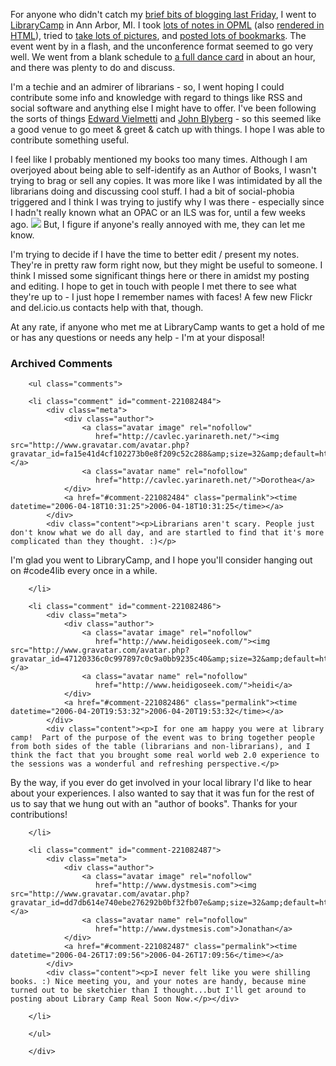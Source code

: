  <p>For anyone who didn't catch my <a href="http://blogs.opml.org/decafbad/2006/04/14#When:9:17:59AM">brief bits of blogging last Friday</a>, I went to <a href="http://wiki.library2.net/index.php/Main_Page">LibraryCamp</a> in Ann Arbor, MI.  I took <a href="http://hosting.opml.org/decafbad/library-camp-20060414.opml">lots of notes in OPML</a> (also <a href="http://decafbad.com/blog/library-camp-2006/">rendered in HTML</a>), tried to <a href="http://flickr.com/photos/tags/librarycamp/">take lots of pictures</a>, and <a href="http://del.icio.us/tag/librarycamp">posted lots of bookmarks</a>.  The event went by in a flash, and the unconference format seemed to go very well.  We went from a blank schedule to <a href="http://wiki.library2.net/index.php/FinalSchedule">a full dance card</a> in about an hour, and there was plenty to do and discuss.</p>
 <p>I'm a techie and an admirer of librarians - so, I went hoping I could contribute some info and knowledge with regard to things like RSS and social software and anything else I might have to offer.  I've been following the sorts of things <a href="http://superpatron.com/">Edward Vielmetti</a> and <a href="http://www.blyberg.net">John Blyberg</a> - so this seemed like a good venue to go meet & greet & catch up with things.  I hope I was able to contribute something useful.</p>
 <p>I feel like I probably mentioned my books too many times.  Although I am overjoyed about being able to self-identify as an Author of Books, I wasn't trying to brag or sell any copies.  It was more like I was intimidated by all the librarians doing and discussing cool stuff.  I had a bit of social-phobia triggered and I think I was trying to justify why I was there - especially since I hadn't really known what an OPAC or an ILS was for, until a few weeks ago.  <img src="http://static.userland.com/shortcuts/images/qbullets/sidesmiley.gif">  But, I figure if anyone's really annoyed with me, they can let me know.</p>
 <p>I'm trying to decide if I have the time to better edit / present my notes.  They're in pretty raw form right now, but they might be useful to someone.  I think I missed some significant things here or there in amidst my posting and editing.  I hope to get in touch with people I met there to see what they're up to - I just hope I remember names with faces!  A few new Flickr and del.icio.us contacts help with that, though.</p>
 <p>At any rate, if anyone who met me at LibraryCamp wants to get a hold of me or has any questions or needs any help - I'm at your disposal!</p>

<div id="comments" class="comments archived-comments">
            <h3>Archived Comments</h3>
            
        <ul class="comments">
            
        <li class="comment" id="comment-221082484">
            <div class="meta">
                <div class="author">
                    <a class="avatar image" rel="nofollow" 
                       href="http://cavlec.yarinareth.net/"><img src="http://www.gravatar.com/avatar.php?gravatar_id=fa15e41d4cf102273b0e8f209c52c288&amp;size=32&amp;default=http://mediacdn.disqus.com/1320279820/images/noavatar32.png"/></a>
                    <a class="avatar name" rel="nofollow" 
                       href="http://cavlec.yarinareth.net/">Dorothea</a>
                </div>
                <a href="#comment-221082484" class="permalink"><time datetime="2006-04-18T10:31:25">2006-04-18T10:31:25</time></a>
            </div>
            <div class="content"><p>Librarians aren't scary. People just don't know what we do all day, and are startled to find that it's more complicated than they thought. :)</p>

<p>I'm glad you went to LibraryCamp, and I hope you'll consider hanging out on #code4lib every once in a while.</p></div>
            
        </li>
    
        <li class="comment" id="comment-221082486">
            <div class="meta">
                <div class="author">
                    <a class="avatar image" rel="nofollow" 
                       href="http://www.heidigoseek.com/"><img src="http://www.gravatar.com/avatar.php?gravatar_id=47120336c0c997897c0c9a0bb9235c40&amp;size=32&amp;default=http://mediacdn.disqus.com/1320279820/images/noavatar32.png"/></a>
                    <a class="avatar name" rel="nofollow" 
                       href="http://www.heidigoseek.com/">heidi</a>
                </div>
                <a href="#comment-221082486" class="permalink"><time datetime="2006-04-20T19:53:32">2006-04-20T19:53:32</time></a>
            </div>
            <div class="content"><p>I for one am happy you were at library camp!  Part of the purpose of the event was to bring together people from both sides of the table (librarians and non-librarians), and I think the fact that you brought some real world web 2.0 experience to the sessions was a wonderful and refreshing perspective.</p>

<p>By the way, if you ever do get involved in your local library I'd like to hear about your experiences.  I also wanted to say that it was fun for the rest of us to say that we hung out with an "author of books".  Thanks for your contributions!</p></div>
            
        </li>
    
        <li class="comment" id="comment-221082487">
            <div class="meta">
                <div class="author">
                    <a class="avatar image" rel="nofollow" 
                       href="http://www.dystmesis.com"><img src="http://www.gravatar.com/avatar.php?gravatar_id=dd7db614e740ebe276292b0bf32fb07e&amp;size=32&amp;default=http://mediacdn.disqus.com/1320279820/images/noavatar32.png"/></a>
                    <a class="avatar name" rel="nofollow" 
                       href="http://www.dystmesis.com">Jonathan</a>
                </div>
                <a href="#comment-221082487" class="permalink"><time datetime="2006-04-26T17:09:56">2006-04-26T17:09:56</time></a>
            </div>
            <div class="content"><p>I never felt like you were shilling books. :) Nice meeting you, and your notes are handy, because mine turned out to be sketchier than I thought...but I'll get around to posting about Library Camp Real Soon Now.</p></div>
            
        </li>
    
        </ul>
    
        </div>
    
